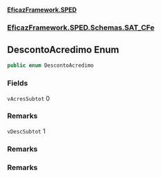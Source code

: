#### [EficazFramework.SPED](EficazFrameworkSPED.md 'EficazFramework SPED')
### [EficazFramework.SPED.Schemas.SAT_CFe](EficazFramework.SPED.Schemas.SAT_CFe.md 'EficazFramework.SPED.Schemas.SAT_CFe')

## DescontoAcredimo Enum

```csharp
public enum DescontoAcredimo
```
### Fields

<a name='EficazFramework.SPED.Schemas.SAT_CFe.DescontoAcredimo.vAcresSubtot'></a>

`vAcresSubtot` 0

### Remarks

<a name='EficazFramework.SPED.Schemas.SAT_CFe.DescontoAcredimo.vDescSubtot'></a>

`vDescSubtot` 1

### Remarks

### Remarks